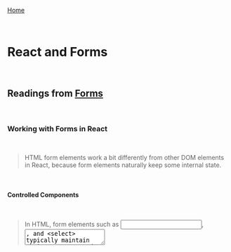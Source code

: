 [Home](README.md)

<br>

# React and Forms

<br>

## Readings from [Forms](https://reactjs.org/docs/forms.html)

<br>

### Working with Forms in React

<br>

> HTML form elements work a bit differently from other DOM elements in React, because form elements naturally keep some internal state.

<br>

#### Controlled Components

<br>

> In HTML, form elements such as <input>, <textarea>, and <select> typically maintain their own state and update it based on user input.

> In React, mutable state is typically kept in the state property of components, and only updated with setState().

>We can combine the two by making the React state be the “single source of truth”.

> Then the React component that renders a form also controls what happens in that form on subsequent user input.

<br>

#### The textarea Tag

<br>

> In HTML, a <textarea> element defines its text by its children.

>In React, a <textarea> uses a value attribute instead. This way, a form using a <textarea> can be written very similarly to a form that uses a single-line input.

<br>

#### The Select Tag

<br>

> In HTML, <select> creates a drop-down list. For example, this HTML creates a drop-down list.

> React, instead of using this selected attribute, uses a value attribute on the root select tag. 

> Overall, this makes it so that <input type="text">, <textarea>, and <select> all work very similarly - they all accept a value attribute that you can use to implement a controlled component.

<br>

#### The file input Tag

<br>>

> In HTML, an <input type="file"> lets the user choose one or more files from their device storage to be uploaded to a server or manipulated by JavaScript via the File API.

<br>

#### The file input Tag

<br>

> When you need to handle multiple controlled input elements, you can add a name attribute to each element and let the handler function choose what to do based on the value of event.target.name.

<br>

#### The file input Tag

<br>

> Specifying the value prop on a controlled component prevents the user from changing the input unless you desire so. If you’ve specified a value but the input is still editable, you may have accidentally set value to undefined or null.

<br>

## Readings from [The Conditional (Ternary) Operator](https://codeburst.io/javascript-the-conditional-ternary-operator-explained-cac7218beeff)

<br>

### The if statement

<br>

> Using a conditional, like an if statement, allows us to specify that a certain block of code should be executed if a certain condition is met.

<br>

### The Conditional (Ternary) Operator

<br>

1. The condition is what you’re actually testing. The result of your condition should be `true` or `false` or at least coerce to either boolean value.

2. A `?` separates our conditional from our true value. Anything between the `?` and the `:` is what is executed if the condition evaluates to true.

3. Finally a `:` colon. If your condition evaluates to `false`, any code after the `colon` is executed.

  ```


    let person = {
    name: 'tony',
    age: 20,
    driver: null
    };
    person.driver = person.age >=16 ? 'Yes' : 'No'; // Yes

  ```

  <br>

## Conclusion

<br>

-  What is a ‘Controlled Component’?
  -  An input form element whose value is controlled by React in this way is called a `controlled component`.

- Should we wait to store the users responses from the form into state when they submit the form OR should we update the state with their responses as soon as they enter them? Why.
  - We update the state with their responses as soon as they enter them, we can now pass the value to other UI elements too, or reset it from other event handlers.

-  How do we target what the user is entering if we have an event handler on an input field?
  - When the value attribute is set on our form element, the displayed value will always be `this.state.value`, making React  handleChange run on every keystroke to update the React state, the displayed value will update as the user types.

<br>

-  Why would we use a ternary operator?
  - To yield the same results as if statement with shorter code.

-  Rewrite the following statement using a ternary statement:

  ```

      if(x===y){
        console.log(true);
      } else {
        console.log(false);
      }

      x === y ? console.log(true): console.log(false);

  ```
